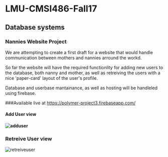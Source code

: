 # LMU-CMSI486-Fall17
## Database systems

### Nannies Website Project
We are attempting to create a first draft for a website that would handle communication between mothers and nannies arround the workd.

So far the website will have the required functionlity for adding new users to the database, both nanny and mother, as well as retreiving the users with a nice 'paper-card' layout of the user's profile.

Database and userbase mantainance, as well as hosting will be handleled using firebase.

###Available live at
https://polymer-project3.firebaseapp.com/

#### Add User  view

#### ![adduser](https://github.com/juanjoneri/LMU-CMSI486-Fall17/blob/master/screens/adduser.png)

### Retreive User view

![retreiveuser](https://github.com/juanjoneri/LMU-CMSI486-Fall17/blob/master/screens/usercard.png)

